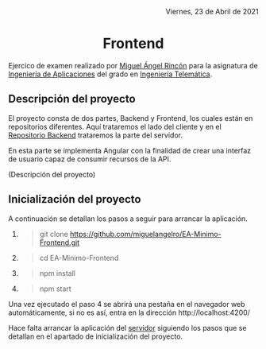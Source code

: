 <p align="right">
   Viernes, 23 de Abril de 2021
</p>
<h1 align="center">Frontend</h3>
<p>
Ejercico de examen realizado por <a href="https://github.com/miguelangelro">Miguel Ángel Rincón</a> para la asignatura de  <a href="https://twitter.com/ea_eetac">Ingeniería de Aplicaciones</a> del grado en <a href="https://eetac.upc.edu/en/study/bachelors-deegrees/telematics-engineering-1">Ingeniería Telemática</a>.
  </p>

## Descripción del proyecto

El proyecto consta de dos partes, Backend y Frontend, los cuales están en repositorios diferentes. Aquí trataremos el lado del cliente y en el [Repositorio Backend](https://github.com/miguelangelro/EA-Minimo-Backend) trataremos la parte del servidor.

En esta parte se implementa Angular con la finalidad de crear una interfaz de usuario capaz de consumir recursos de la API.

(Descripción del proyecto)
<br>

## Inicialización del proyecto

A continuación se detallan los pasos a seguir para arrancar la aplicación.

1. > git clone https://github.com/miguelangelro/EA-Minimo-Frontend.git
 > 
2. > cd EA-Minimo-Frontend
 > 
3. > npm install
 > 
4. > npm start 

Una vez ejecutado el paso 4 se abrirá una pestaña en el navegador web automáticamente, si no es así, entra en la dirección http://localhost:4200/

Hace falta arrancar la aplicación del [servidor](https://github.com/miguelangelro/EA-Minimo-Backend) siguiendo los pasos que se detallan en el apartado de inicialización del proyecto.